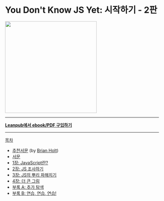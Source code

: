 # You Don't Know JS Yet: 시작하기 - 2판

<img src="images/cover.png" width="300">

-----

**[Leanpub에서 ebook/PDF 구입하기](https://leanpub.com/ydkjsy-get-started)**

-----

[목차](toc.md)

* [추천서문](foreword.md) (by [Brian Holt](https://twitter.com/holtbt))
* [서문](../preface.md)
* [1장: JavaScript란?](ch1.md)
* [2장: JS 조사하기](ch2.md)
* [3장: JS의 뿌리 파해치기](ch3.md)
* [4장: 더 큰 그림](ch4.md)
* [부록 A: 추가 탐색](apA.md)
* [부록 B: 연습, 연습, 연습!](apB.md)
